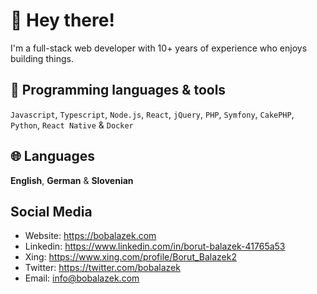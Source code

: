 # 👋 Hey there!

I'm a full-stack web developer with 10+ years of experience who enjoys building things.

## 🔨 Programming languages & tools

`Javascript`, `Typescript`, `Node.js`, `React`, `jQuery`, `PHP`, `Symfony`, `CakePHP`, `Python`, `React Native` & `Docker`

## 🌐 Languages

**English**, **German** & **Slovenian**

## Social Media

* Website: https://bobalazek.com
* Linkedin: https://www.linkedin.com/in/borut-balazek-41765a53
* Xing: https://www.xing.com/profile/Borut_Balazek2
* Twitter: https://twitter.com/bobalazek
* Email: info@bobalazek.com
